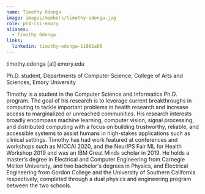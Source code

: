 ```yaml
---
name: Timothy Odonga
image: images/members/timothy-odonga.jpg
role: phd-csi-emory
aliases:
  - Timothy Odonga
links:
  linkedin: timothy-odonga-11882a60
---
```


timothy.odonga [at] emory.edu

Ph.D. student, Departments of Computer Science, College of Arts and Sciences, Emory University

Timothy is a student in the Computer Science and Informatics Ph.D. program. The goal of his research is to leverage current breakthroughs in computing to tackle important problems in health research and increase access to marginalized or unreached communities. His research interests broadly encompass machine learning, computer vision, signal processing, and distributed computing with a focus on building trustworthy, reliable, and accessible systems to assist humans in high-stakes applications such as clinical settings. Timothy has had work featured at conferences and workshops such as MICCAI 2020, and the NeurIPS Fair ML for Health Workshop 2019 and was an IBM Great Minds scholar in 2019. He holds a master’s degree in Electrical and Computer Engineering from Carnegie Mellon University, and two bachelor's degrees in Physics, and Electrical Engineering from Gordon College and the University of Southern California respectively, completed through a dual physics and engineering program between the two schools.